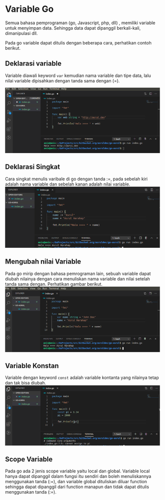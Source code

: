 # Variable Go

Semua bahasa pemprograman (go, Javascript, php, dll) , memiliki variable untuk menyimpan data. Sehingga data dapat dipanggil berkali-kali, dimanipulasi dll.

Pada go variable dapat ditulis dengan beberapa cara, perhatikan contoh berikut.

## Deklarasi variable
Variable diawali keyword `var` kemudian nama variable dan tipe data, lalu nilai variable dipisahkan dengan tanda sama dengan (=).

![var string](./var-dan-string.png)

## Deklarasi Singkat
Cara singkat menulis varibale di go dengan tanda :=, pada sebelah kiri adalah nama variable dan sebelah kanan adalah nilai variable.
![varibale dengan :=](./local-var.png)

## Mengubah nilai Variable
Pada go mirip dengan bahasa pemrograman lain, sebuah variable dapat diubah nilainya dengan cara menuliskan nama variable dan nilai setelah tanda sama dengan.
Perhatikan gambar berikut.
![mengubah nilai](./ubah-nilai.png)

## Variable Konstan
Variable dengan keyword `const` adalah variable kontanta yang nilainya tetap dan tak bisa diubah.
![Variable constant](./const-var.png)

## Scope Variable
Pada go ada 2 jenis scope variable yaitu local dan global. Variable local hanya dapat dipanggil dalam fungsi itu sendiri dan boleh menuliskannya menggunakan tanda (:=), dan variable global dituliskan diluar function sehingga dapat dipanggil dari function manapun dan tidak dapat ditulis menggunakan tanda (:=).
